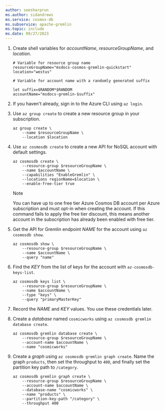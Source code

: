 ```yaml
---
author: seesharprun
ms.author: sidandrews
ms.service: cosmos-db
ms.subservice: apache-gremlin
ms.topic: include
ms.date: 09/27/2023
---
```


1. Create shell variables for *accountName*, *resourceGroupName*, and *location*.

    ```azurecli-interactive
    # Variable for resource group name
    resourceGroupName="msdocs-cosmos-gremlin-quickstart"
    location="westus"
    
    # Variable for account name with a randomly generated suffix
    
    let suffix=$RANDOM*$RANDOM
    accountName="msdocs-gremlin-$suffix"
    ```

1. If you haven't already, sign in to the Azure CLI using `az login`.

1. Use `az group create` to create a new resource group in your subscription.

    ```azurecli-interactive
    az group create \
        --name $resourceGroupName \
        --location $location
    ```

1. Use `az cosmosdb create` to create a new API for NoSQL account with default settings.

    ```azurecli-interactive
    az cosmosdb create \
        --resource-group $resourceGroupName \
        --name $accountName \
        --capabilities "EnableGremlin" \
        --locations regionName=$location \
        --enable-free-tier true
    ```

    > [!NOTE]
    > You can have up to one free tier Azure Cosmos DB account per Azure subscription and must opt-in when creating the account. If this command fails to apply the free tier discount, this means another account in the subscription has already been enabled with free tier.

1. Get the API for Gremlin endpoint *NAME* for the account using `az cosmosdb show`.

    ```azurecli-interactive
    az cosmosdb show \
        --resource-group $resourceGroupName \
        --name $accountName \
        --query "name"
    ```

1. Find the *KEY* from the list of keys for the account with `az-cosmosdb-keys-list`.

    ```azurecli-interactive
    az cosmosdb keys list \
        --resource-group $resourceGroupName \
        --name $accountName \
        --type "keys" \
        --query "primaryMasterKey"
    ```

1. Record the *NAME* and *KEY* values. You use these credentials later.

1. Create a *database* named `cosmicworks` using `az cosmosdb gremlin database create`.

    ```azurecli-interactive
    az cosmosdb gremlin database create \
        --resource-group $resourceGroupName \
        --account-name $accountName \
        --name "cosmicworks"
    ```

1. Create a *graph* using `az cosmosdb gremlin graph create`. Name the graph `products`, then set the throughput to `400`, and finally set the partition key path to `/category`.

    ```azurecli-interactive
    az cosmosdb gremlin graph create \
        --resource-group $resourceGroupName \
        --account-name $accountName \
        --database-name "cosmicworks" \
        --name "products" \
        --partition-key-path "/category" \
        --throughput 400
    ```
